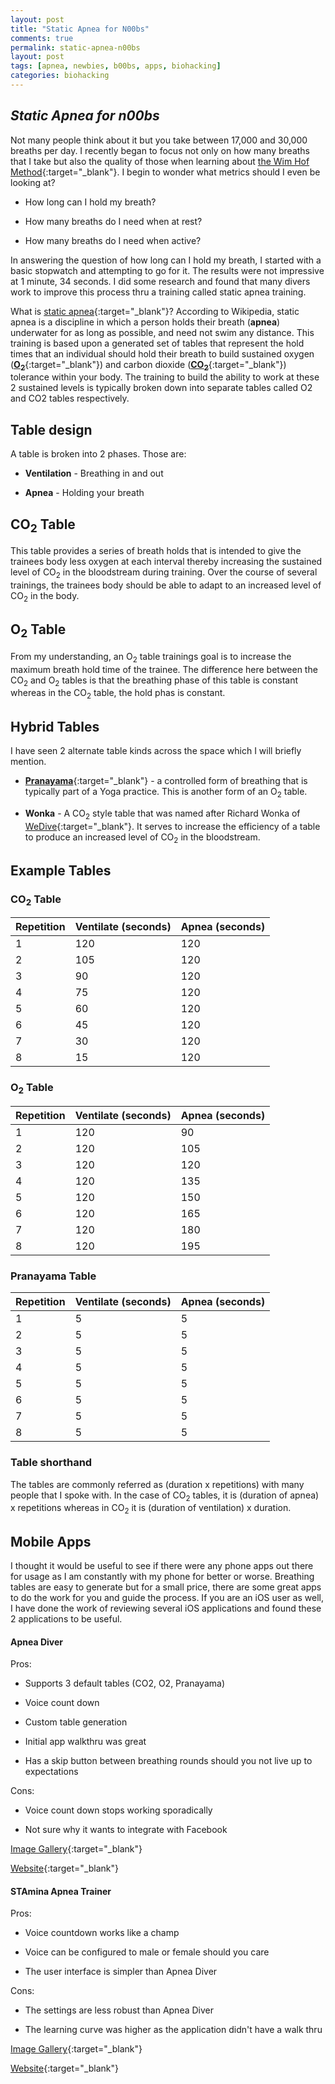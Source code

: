 ```yaml
---
layout: post
title: "Static Apnea for N00bs"
comments: true
permalink: static-apnea-n00bs
layout: post
tags: [apnea, newbies, b00bs, apps, biohacking]
categories: biohacking
---
```

*Static Apnea for n00bs*
-----

Not many people think about it but you take between 17,000 and 30,000 breaths per day.  I recently began to focus not only on how many breaths that I take but also the quality of those when learning about [the Wim Hof Method](https://www.wimhofmethod.com/){:target="_blank"}.  I begin to wonder what metrics should I even be looking at?

  * How long can I hold my breath?

  * How many breaths do I need when at rest?

  * How many breaths do I need when active?

In answering the question of how long can I hold my breath, I started with a basic stopwatch and attempting to go for it.  The results were not impressive at 1 minute, 34 seconds.  I did some research and 
found that many divers work to improve this process thru a training called static apnea training.

What is [static apnea](https://en.wikipedia.org/wiki/Static_apnea){:target="_blank"}?  According to Wikipedia, static apnea is a discipline in which a person holds their breath (**apnea**) underwater for as long as possible, and need not swim any distance.  This training is based upon a generated set of tables that represent the hold times that an individual should hold their breath to build sustained oxygen ([**O<sub>2</sub>**](https://en.wikipedia.org/wiki/Oxygen){:target="_blank"}) and carbon dioxide ([**CO<sub>2</sub>**](https://en.wikipedia.org/wiki/Carbon_dioxide){:target="_blank"}) tolerance within your body.  The training to build the ability to work at these 2 sustained levels is typically broken down into separate tables called O2 and CO2 tables respectively.  


## Table design

A table is broken into 2 phases.  Those are:

  * **Ventilation** - Breathing in and out

  * **Apnea** - Holding your breath


## CO<sub>2</sub> Table

This table provides a series of breath holds that is intended to give the trainees body less oxygen at each interval thereby increasing the sustained level of CO<sub>2</sub> in the bloodstream during training.  Over the course of several trainings, the trainees body should be able to adapt to an increased level of CO<sub>2</sub> in the body.


## O<sub>2</sub> Table

From my understanding, an O<sub>2</sub> table trainings goal is to increase the maximum breath hold time of the trainee.  The difference here between the CO<sub>2</sub> and O<sub>2</sub> tables is that the breathing phase of this table is constant whereas in the CO<sub>2</sub> table, the hold phas is constant.


## Hybrid Tables

I have seen 2 alternate table kinds across the space which I will briefly mention.

  * [**Pranayama**](https://en.wikipedia.org/wiki/Pranayama){:target="_blank"} - a controlled form of breathing that is typically part of a Yoga practice.  This is another form of an O<sub>2</sub> table.

  * **Wonka** - A CO<sub>2</sub> style table that was named after Richard Wonka of [WeDive](https://wefreedive.com/resources/training/2-the-evolution-of-co2-training-tables#ancient){:target="_blank"}.  It serves to increase the efficiency of a table to produce an increased level of CO<sub>2</sub> in the bloodstream.


## Example Tables


### CO<sub>2</sub> Table

| Repetition | Ventilate (seconds) | Apnea (seconds)  |
| -----------|---------------------|------------------|
| 1          | 120                 | 120              |
| 2          | 105                 | 120              |
| 3          | 90                  | 120              |
| 4          | 75                  | 120              |
| 5          | 60                  | 120              |
| 6          | 45                  | 120              |
| 7          | 30                  | 120              |
| 8          | 15                  | 120              |


### O<sub>2</sub> Table

| Repetition | Ventilate (seconds) | Apnea (seconds)  |
| -----------|---------------------|------------------|
| 1          | 120                 | 90               |
| 2          | 120                 | 105              |
| 3          | 120                 | 120              |
| 4          | 120                 | 135              |
| 5          | 120                 | 150              |
| 6          | 120                 | 165              |
| 7          | 120                 | 180              |
| 8          | 120                 | 195              |


### Pranayama Table

| Repetition | Ventilate (seconds) | Apnea (seconds)  |
| -----------| --------------------|------------------|
| 1          | 5                   | 5                |
| 2          | 5                   | 5                |
| 3          | 5                   | 5                |
| 4          | 5                   | 5                |
| 5          | 5                   | 5                |
| 6          | 5                   | 5                |
| 7          | 5                   | 5                |
| 8          | 5                   | 5                |


### Table shorthand

The tables are commonly referred as (duration x repetitions) with many people that I spoke with.  In the case of CO<sub>2</sub> tables, it is (duration of apnea) x repetitions whereas in CO<sub>2</sub> it is (duration of ventilation) x duration.


## Mobile Apps

I thought it would be useful to see if there were any phone apps out there for usage as I am constantly with my phone for better or worse. Breathing tables are easy to generate but for a small price, there are some great apps to do the work for you and guide the process.  If you are an iOS user as well, I have done the work of reviewing several iOS applications and found these 2 applications to be useful.


#### Apnea Diver

Pros:

  * Supports 3 default tables (CO2, O2, Pranayama)

  * Voice count down

  * Custom table generation

  * Initial app walkthru was great

  * Has a skip button between breathing rounds should you not live up to expectations

Cons:

  * Voice count down stops working sporadically

  * Not sure why it wants to integrate with Facebook

[Image Gallery](https://goo.gl/photos/TNBgRAieEBZNsbAm6){:target="_blank"}

[Website](http://apnea-diver.com/){:target="_blank"}


#### STAmina Apnea Trainer

Pros:

  * Voice countdown works like a champ

  * Voice can be configured to male or female should you care

  * The user interface is simpler than Apnea Diver

Cons:

  * The settings are less robust than Apnea Diver

  * The learning curve was higher as the application didn't have a walk thru

[Image Gallery](https://goo.gl/photos/TNBgRAieEBZNsbAm6){:target="_blank"}

[Website](http://squarecrowdapps.com/stamina/){:target="_blank"}